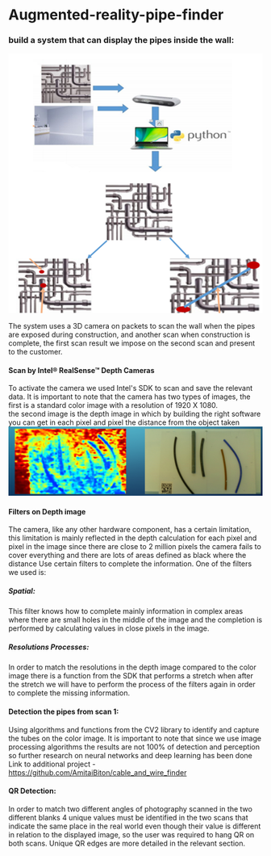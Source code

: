 # Augmented-reality-pipe-finder

### build a system that can display the pipes inside the wall:
![alt text](https://github.com/AmitaiBiton/Augmented-reality-pipe-finder/blob/master/Images/git1.png)  

The system uses a 3D camera on packets to scan the wall when the pipes are exposed 
during construction, and another scan when construction is complete,
the first scan result we impose on the second scan and present to the customer.



#### Scan by Intel® RealSense™ Depth Cameras
To activate the camera we used Intel's SDK to scan and save the relevant data.
It is important to note that the camera has two types of images,
the first is a standard color image with a resolution of 1920 X 1080.  
the second image is the depth image in which by building the right software you can get in each pixel and pixel the distance from the object taken
![alt text](https://github.com/AmitaiBiton/Augmented-reality-pipe-finder/blob/master/Images/depth.png)  

#### Filters on Depth image
The camera, like any other hardware component,
has a certain limitation, 
this limitation is mainly reflected in the depth calculation for each pixel and pixel in the image
since there are close to 2 million pixels the camera fails to cover everything and there are 
lots of areas defined as black where the distance Use certain filters to complete the information.
One of the filters we used is:  

##### Spatial:
This filter knows how to complete mainly information in complex areas where there 
are small holes in the middle of the image and the completion is performed by calculating values in close pixels in the image.


##### Resolutions Processes:
In order to match the resolutions in the depth image compared to the color image 
there is a function from the SDK that performs a stretch when after the stretch we will have to perform the process of the filters again in order to complete the missing information.


#### Detection the pipes from scan 1:
Using algorithms and functions from the CV2 library to identify and capture the tubes on the color image.
It is important to note that since we use image processing algorithms the results are not 100% of detection and perception 
so further research on neural networks and deep learning has been done Link to additional project - https://github.com/AmitaiBiton/cable_and_wire_finder


#### QR Detection:
In order to match two different angles of photography scanned in the two different
blanks 4 unique values must be identified in the two scans that indicate the same place in the real world
even though their value is different in relation to the displayed image,
so the user was required to hang QR on both scans. Unique QR edges are more detailed in the relevant section.
